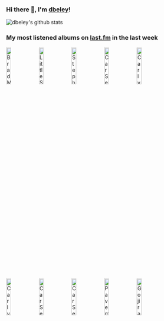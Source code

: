 ### Hi there 👋, I'm [dbeley](https://dbeley.ovh/en)!

![dbeley's github stats](https://github-readme-stats.vercel.app/api?username=dbeley)

### My most listened albums on [last.fm](https://www.last.fm/user/d_beley) in the last week

[<img src='https://lastfm.freetls.fastly.net/i/u/300x300/f0e75db489c7751d04384b390539e679.jpg' width='16%' height='16%' alt='Brad Mehldau - Mon chien Stupide (Bande originale du film)'>](https://www.last.fm/music/brad%2bmehldau/mon%2bchien%2bstupide%2b%2528bande%2boriginale%2bdu%2bfilm%2529)&nbsp;
[<img src='https://lastfm.freetls.fastly.net/i/u/300x300/592ce13b8d7cfee26e13692b3c6985e8.jpg' width='16%' height='16%' alt='Little Simz - Sometimes I Might Be Introvert'>](https://www.last.fm/music/little%2bsimz/sometimes%2bi%2bmight%2bbe%2bintrovert)&nbsp;
[<img src='https://lastfm.freetls.fastly.net/i/u/300x300/69247e1ff6ed857de82f4c27c3e2554a.jpg' width='16%' height='16%' alt='Stephen Malkmus & The Jicks - Sparkle Hard'>](https://www.last.fm/music/stephen%2bmalkmus%2b%2526%2bthe%2bjicks/sparkle%2bhard)&nbsp;
[<img src='https://lastfm.freetls.fastly.net/i/u/300x300/d604c0010c0c839da18d8c51b708df48.png' width='16%' height='16%' alt='Car Seat Headrest - Teens Of Denial'>](https://www.last.fm/music/car%2bseat%2bheadrest/teens%2bof%2bdenial)&nbsp;
[<img src='https://lastfm.freetls.fastly.net/i/u/300x300/108dc6072923e7fbba346b96f7b68bd5.jpg' width='16%' height='16%' alt='Carly Rae Jepsen - Emotion (Deluxe Expanded Edition)'>](https://www.last.fm/music/carly%2brae%2bjepsen/emotion%2b%2528deluxe%2bexpanded%2bedition%2529)&nbsp;
<br>
[<img src='https://lastfm.freetls.fastly.net/i/u/300x300/1368322c865c574925ee1dc0dd2513b6.png' width='16%' height='16%' alt='Carly Rae Jepsen - Dedicated Side B'>](https://www.last.fm/music/carly%2brae%2bjepsen/dedicated%2bside%2bb)&nbsp;
[<img src='https://lastfm.freetls.fastly.net/i/u/300x300/1cae22b83302782ddf3738fb7baf6954.png' width='16%' height='16%' alt='Car Seat Headrest - Twin Fantasy (Face to Face)'>](https://www.last.fm/music/car%2bseat%2bheadrest/twin%2bfantasy%2b%2528face%2bto%2bface%2529)&nbsp;
[<img src='https://lastfm.freetls.fastly.net/i/u/300x300/702d3cf3e7acd92ad1609c3c8c69931d.jpg' width='16%' height='16%' alt='Car Seat Headrest - How To Leave Town'>](https://www.last.fm/music/car%2bseat%2bheadrest/how%2bto%2bleave%2btown)&nbsp;
[<img src='https://lastfm.freetls.fastly.net/i/u/300x300/7fab1024a5904669c640610baf2c6ec8.png' width='16%' height='16%' alt='Pavement - Wowee Zowee'>](https://www.last.fm/music/pavement/wowee%2bzowee)&nbsp;
[<img src='https://lastfm.freetls.fastly.net/i/u/300x300/4750c900c8b7b9e945e020e7400396f1.jpg' width='16%' height='16%' alt='Gojira - Fortitude'>](https://www.last.fm/music/gojira/fortitude)&nbsp;
<br>
